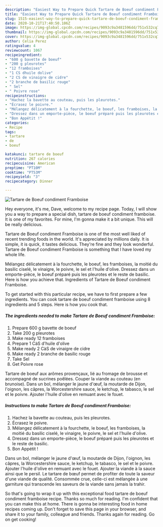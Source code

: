 ```yaml
---
description: "Easiest Way to Prepare Quick Tartare de Boeuf condiment Framboise"
title: "Easiest Way to Prepare Quick Tartare de Boeuf condiment Framboise"
slug: 1515-easiest-way-to-prepare-quick-tartare-de-boeuf-condiment-framboise
date: 2020-10-21T17:40:50.106Z
image: https://img-global.cpcdn.com/recipes/9093c9a3481596dd/751x532cq70/tartare-de-boeuf-condiment-framboise-photo-principale-de-la-recette.jpg
thumbnail: https://img-global.cpcdn.com/recipes/9093c9a3481596dd/751x532cq70/tartare-de-boeuf-condiment-framboise-photo-principale-de-la-recette.jpg
cover: https://img-global.cpcdn.com/recipes/9093c9a3481596dd/751x532cq70/tartare-de-boeuf-condiment-framboise-photo-principale-de-la-recette.jpg
author: Celia Perez
ratingvalue: 4
reviewcount: 1067
recipeingredient:
- "600 g bavette de boeuf"
- "200 g pleurotes"
- "12 framboises"
- "1 CS dhuile dolive"
- "2 CS de vinaigre de cidre"
- "2 branche de basilic rouge"
- " Sel"
- " Poivre rose"
recipeinstructions:
- "Hachez la bavette au couteau, puis les pleurotes."
- "Écrasez le poivre."
- "Mélangez délicatement à la fourchette, le boeuf, les framboises, la moitié du basilic ciselé, le vinaigre, le poivre, le sel et l&#39;huile d&#39;olive."
- "Dressez dans un emporte-pièce, le boeuf préparé puis les pleurotes et le reste de basilic."
- "Bon Appétit !"
categories:
- Recipe
tags:
- tartare
- de
- boeuf

katakunci: tartare de boeuf 
nutrition: 267 calories
recipecuisine: American
preptime: "PT10M"
cooktime: "PT53M"
recipeyield: "3"
recipecategory: Dinner

---
```



![Tartare de Boeuf condiment Framboise](https://img-global.cpcdn.com/recipes/9093c9a3481596dd/751x532cq70/tartare-de-boeuf-condiment-framboise-photo-principale-de-la-recette.jpg)

Hey everyone, it's me, Dave, welcome to my recipe page. Today, I will show you a way to prepare a special dish, tartare de boeuf condiment framboise. It is one of my favorites. For mine, I'm gonna make it a bit unique. This will be really delicious.

Tartare de Boeuf condiment Framboise is one of the most well liked of recent trending foods in the world. It's appreciated by millions daily. It is simple, it is quick, it tastes delicious. They're fine and they look wonderful. Tartare de Boeuf condiment Framboise is something that I have loved my whole life.

Mélangez délicatement à la fourchette, le boeuf, les framboises, la moitié du basilic ciselé, le vinaigre, le poivre, le sel et l&#39;huile d&#39;olive. Dressez dans un emporte-pièce, le boeuf préparé puis les pleurotes et le reste de basilic. Here is how you achieve that. Ingredients of Tartare de Boeuf condiment Framboise.


To get started with this particular recipe, we have to first prepare a few ingredients. You can cook tartare de boeuf condiment framboise using 8 ingredients and 5 steps. Here is how you cook that.

<!--inarticleads1-->

##### The ingredients needed to make Tartare de Boeuf condiment Framboise:

1. Prepare 600 g bavette de boeuf
1. Take 200 g pleurotes
1. Make ready 12 framboises
1. Prepare 1 CàS d&#39;huile d&#39;olive
1. Make ready 2 CàS de vinaigre de cidre
1. Make ready 2 branche de basilic rouge
1. Take  Sel
1. Get  Poivre rose


Tartare de boeuf aux arômes provençaux, lié au fromage de brousse et accompagné de sucrines poêlées. Couper la viande au couteau (en brunoise). Dans un bol, mélanger le jaune d&#39;œuf, la moutarde de Dijon, l&#39;oignon, les câpres, la Worcestershire sauce, le ketchup, le tabasco, le sel et le poivre. Ajouter l&#39;huile d&#39;olive en remuant avec le fouet. 

<!--inarticleads2-->

##### Instructions to make Tartare de Boeuf condiment Framboise:

1. Hachez la bavette au couteau, puis les pleurotes.
1. Écrasez le poivre.
1. Mélangez délicatement à la fourchette, le boeuf, les framboises, la moitié du basilic ciselé, le vinaigre, le poivre, le sel et l&#39;huile d&#39;olive.
1. Dressez dans un emporte-pièce, le boeuf préparé puis les pleurotes et le reste de basilic.
1. Bon Appétit !


Dans un bol, mélanger le jaune d&#39;œuf, la moutarde de Dijon, l&#39;oignon, les câpres, la Worcestershire sauce, le ketchup, le tabasco, le sel et le poivre. Ajouter l&#39;huile d&#39;olive en remuant avec le fouet. Ajouter la viande à la sauce ainsi que le persil. Le tartare de bœuf permet de profiter de toute la saveur d&#39;une viande de qualité. Consommée crue, celle-ci est mélangée à une garniture qui transcende les saveurs de la viande sans jamais la trahir. 

So that's going to wrap it up with this exceptional food tartare de boeuf condiment framboise recipe. Thanks so much for reading. I'm confident that you can make this at home. There is gonna be interesting food in home recipes coming up. Don't forget to save this page in your browser, and share it to your family, colleague and friends. Thanks again for reading. Go on get cooking!
